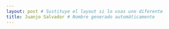 ```yaml
---
layout: post # Sustituye el layout si lo usas uno diferente
title: Juanjo Salvador # Nombre generado automáticamente
---
```

